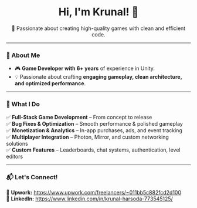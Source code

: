 <h1 align="center">Hi, I'm Krunal! 👋</h1>

<p align="center"> 
🚀 Passionate about creating high-quality games with clean and efficient code.
</p>

---

### 🚀 About Me
- 🎮 **Game Developer with 6+ years** of experience in Unity.  
- 💡 Passionate about crafting **engaging gameplay, clean architecture, and optimized performance**.

---

### 📌 What I Do
✅ **Full-Stack Game Development** – From concept to release  
✅ **Bug Fixes & Optimization** – Smooth performance & polished gameplay  
✅ **Monetization & Analytics** – In-app purchases, ads, and event tracking  
✅ **Multiplayer Integration** – Photon, Mirror, and custom networking solutions  
✅ **Custom Features** – Leaderboards, chat systems, authentication, level editors  

---

### 📬 Let's Connect!
💼 **Upwork:** https://www.upwork.com/freelancers/~011bb5c882fcd2d100 <br>
📎 **LinkedIn:** https://www.linkedin.com/in/krunal-harsoda-773545125/
